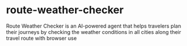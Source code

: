 # route-weather-checker
Route Weather Checker is an AI-powered agent that helps travelers plan their journeys by checking the weather conditions in all cities along their travel route with browser use 
